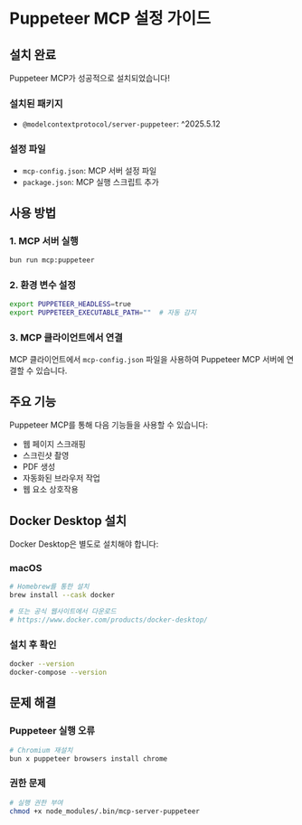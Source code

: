 # Puppeteer MCP 설정 가이드

## 설치 완료

Puppeteer MCP가 성공적으로 설치되었습니다!

### 설치된 패키지

- `@modelcontextprotocol/server-puppeteer`: ^2025.5.12

### 설정 파일

- `mcp-config.json`: MCP 서버 설정 파일
- `package.json`: MCP 실행 스크립트 추가

## 사용 방법

### 1. MCP 서버 실행

```bash
bun run mcp:puppeteer
```

### 2. 환경 변수 설정

```bash
export PUPPETEER_HEADLESS=true
export PUPPETEER_EXECUTABLE_PATH=""  # 자동 감지
```

### 3. MCP 클라이언트에서 연결

MCP 클라이언트에서 `mcp-config.json` 파일을 사용하여 Puppeteer MCP 서버에 연결할 수 있습니다.

## 주요 기능

Puppeteer MCP를 통해 다음 기능들을 사용할 수 있습니다:

- 웹 페이지 스크래핑
- 스크린샷 촬영
- PDF 생성
- 자동화된 브라우저 작업
- 웹 요소 상호작용

## Docker Desktop 설치

Docker Desktop은 별도로 설치해야 합니다:

### macOS

```bash
# Homebrew를 통한 설치
brew install --cask docker

# 또는 공식 웹사이트에서 다운로드
# https://www.docker.com/products/docker-desktop/
```

### 설치 후 확인

```bash
docker --version
docker-compose --version
```

## 문제 해결

### Puppeteer 실행 오류

```bash
# Chromium 재설치
bun x puppeteer browsers install chrome
```

### 권한 문제

```bash
# 실행 권한 부여
chmod +x node_modules/.bin/mcp-server-puppeteer
```
